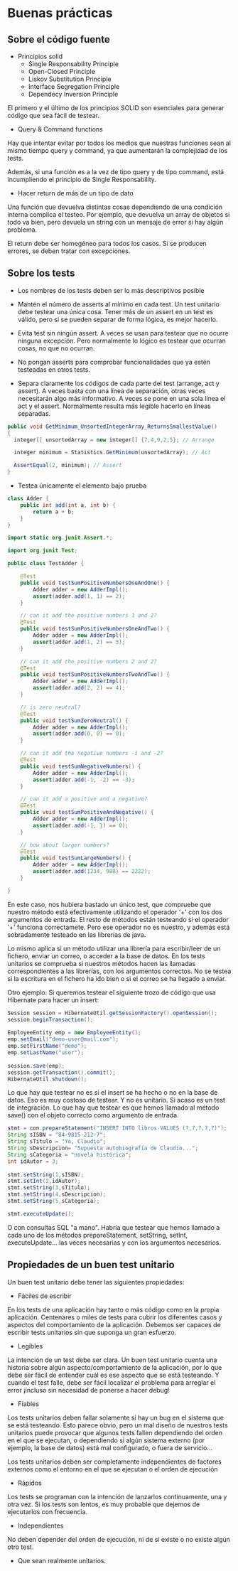 Buenas prácticas
================

Sobre el código fuente
----------------------

- Principios solid
    - Single Responsability Principle
    - Open-Closed Principle
    - Liskov Substitution Principle
    - Interface Segregation Principle
    - Dependecy Inversion Principle
  
El primero y el último de los principios SOLID son esenciales para generar código que sea fácil de testear.

- Query & Command functions

Hay que intentar evitar por todos los medios que nuestras funciones sean al mismo tiempo query y command, ya que aumentarán la complejidad de los tests.

Además, si una función es a la vez de tipo query y de tipo command, está incumpliendo el principio de Single Responsability.

- Hacer return de más de un tipo de dato

Una función que devuelva distintas cosas dependiendo de una condición interna complica el testeo. Por ejemplo, que devuelva un array de objetos si todo va bien, pero devuela un string con un mensaje de error si hay algún problema.

El return debe ser homegéneo para todos los casos. Si se producen errores, se deben tratar con excepciones.
 

Sobre los tests
---------------

- Los nombres de los tests deben ser lo más descriptivos posible

- Mantén el número de asserts al mínimo en cada test. Un test unitario debe testear una única cosa. Tener más de un assert en un test es válido, pero si se pueden separar de forma lógica, es mejor hacerlo.

- Evita test sin ningún assert. A veces se usan para testear que no ocurre ninguna excepción. Pero normalmente lo lógico es testear que ocurran cosas, no que no ocurran.

- No pongan asserts para comprobar funcionalidades que ya estén testeadas en otros tests.

- Separa claramente los códigos de cada parte del test (arrange, act y assert). A veces basta con una línea de separación, otras veces necesitarán algo más informativo. A veces se pone en una sola línea el act y el assert. Normalmente resulta más legible hacerlo en líneas separadas.

```java
public void GetMinimum_UnsortedIntegerArray_ReturnsSmallestValue()
{
  integer[] unsortedArray = new integer[] {7,4,9,2,5}; // Arrange

  integer minimum = Statistics.GetMinimum(unsortedArray); // Act

  AssertEqual(2, minimum); // Assert
}
```

- Testea únicamente el elemento bajo prueba

```java
class Adder {
    public int add(int a, int b) {
        return a + b;
    }
}
```

```java
import static org.junit.Assert.*;

import org.junit.Test;

public class TestAdder {

    @Test
    public void testSumPositiveNumbersOneAndOne() {
        Adder adder = new AdderImpl();
        assert(adder.add(1, 1) == 2);
    }

    // can it add the positive numbers 1 and 2?
    @Test
    public void testSumPositiveNumbersOneAndTwo() {
        Adder adder = new AdderImpl();
        assert(adder.add(1, 2) == 3);
    }

    // can it add the positive numbers 2 and 2?
    @Test
    public void testSumPositiveNumbersTwoAndTwo() {
        Adder adder = new AdderImpl();
        assert(adder.add(2, 2) == 4);
    }

    // is zero neutral?
    @Test
    public void testSumZeroNeutral() {
        Adder adder = new AdderImpl();
        assert(adder.add(0, 0) == 0);
    }

    // can it add the negative numbers -1 and -2?
    @Test
    public void testSumNegativeNumbers() {
        Adder adder = new AdderImpl();
        assert(adder.add(-1, -2) == -3);
    }

    // can it add a positive and a negative?
    @Test
    public void testSumPositiveAndNegative() {
        Adder adder = new AdderImpl();
        assert(adder.add(-1, 1) == 0);
    }

    // how about larger numbers?
    @Test
    public void testSumLargeNumbers() {
        Adder adder = new AdderImpl();
        assert(adder.add(1234, 988) == 2222);
    }

}
```

En este caso, nos hubiera bastado un único test, que compruebe que nuestro método está efectivamente utilizando el operador '+' con los dos argumentos de entrada. El resto de métodos están testeando si el operador '+' funciona correctamete. Pero ese operador no es nuestro, y además está sobradamente testeado en las librerías de java.

Lo mismo aplica si un método utilizar una librería para escribir/leer de un fichero, enviar un correo, o acceder a la base de datos. En los tests unitarios se comprueba si nuestros métodos hacen las llamadas correspondientes a las librerías, con los argumentos correctos. No se testea si la escritura en el fichero ha ido bien o si el correo se ha llegado a enviar.

Otro ejemplo: Si queremos testear el siguiente trozo de código que usa Hibernate para hacer un insert:

```java
Session session = HibernateUtil.getSessionFactory().openSession();
session.beginTransaction();
        
EmployeeEntity emp = new EmployeeEntity();
emp.setEmail("demo-user@mail.com");
emp.setFirstName("demo");
emp.setLastName("user");
 
session.save(emp);
session.getTransaction().commit();
HibernateUtil.shutdown();
```

Lo que hay que testear no es si el insert se ha hecho o no en la base de datos. Eso es muy costoso de testear. Y no es unitario. Si acaso es un test de integración. Lo que hay que testear es que hemos llamado al método save() con el objeto correcto como argumento de entrada.

```java
stmt = con.prepareStatement("INSERT INTO libros VALUES (?,?,?,?,?)");
String sISBN = "84-9815-212-7";
String sTitulo = "Yo, Claudio";
String sDescripcion= "Supuesta autobiografía de Claudio...";
String sCategoria = "novela histórica";
int idAutor = 3;
   
stmt.setString(1,sISBN);
stmt.setInt(2,idAutor);
stmt.setString(3,sTitulo);
stmt.setString(4,sDescripcion);
stmt.setString(5,sCategoria);

stmt.executeUpdate();
```

O con consultas SQL "a mano". Habría que testear que hemos llamado a cada uno de los métodos prepareStatement, setString, setInt, executeUpdate... las veces necesarias y con los argumentos necesarios.



Propiedades de un buen test unitario
------------------------------------

Un buen test unitario debe tener las siguientes propiedades:


- Fáciles de escribir

En los tests de una aplicación hay tanto o más código como en la propia aplicación. Centenares o miles de tests para cubrir los diferentes casos y aspectos del comportamiento de la aplicación. Debemos ser capaces de escribir tests unitarios sin que suponga un gran esfuerzo.

- Legibles

La intención de un test debe ser clara. Un buen test unitario cuenta una historia sobre algún aspecto/comportamiento de la aplicación, por lo que debe ser fácil de entender cuál es ese aspecto que se está testeando. Y cuando el test falle, debe ser fácil localizar el problema para arreglar el error ¡incluso sin necesidad de ponerse a hacer debug!


- Fiables

Los tests unitarios deben fallar solamente si hay un bug en el sistema que se está testeando. Esto parece obvio, pero un mal diseño de nuestros tests unitarios puede provocar que algunos tests fallen dependiendo del orden en el que se ejecutan, o dependiendo si algún sistema externo (por ejemplo, la base de datos) está mal configurado, o fuera de servicio...

Los tests unitarios deben ser completamente independientes de factores externos como el entorno en el que se ejecutan o el orden de ejecución

 
- Rápidos

Los tests se programan con la intención de lanzarlos continuamente, una y otra vez. Si los tests son lentos, es muy probable que dejemos de ejecutarlos con frecuencia.

- Independientes

No deben depender del orden de ejecución, ni de si existe o no existe algún otro test.

- Que sean realmente unitarios.





